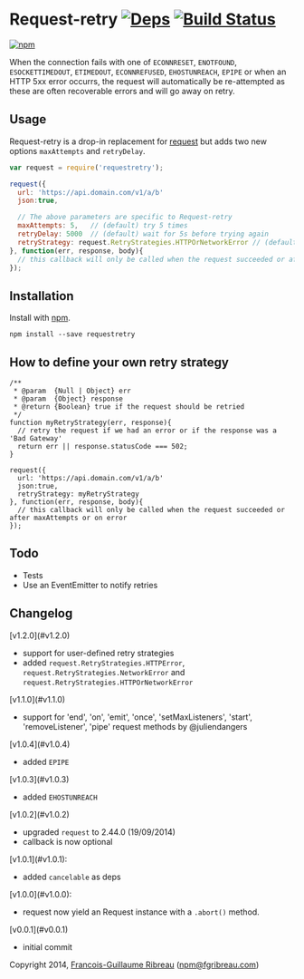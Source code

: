 # Request-retry [![Deps](https://david-dm.org/FGRibreau/node-request-retry.png)](https://david-dm.org/FGRibreau/node-request-retry) [![Build Status](https://drone.io/github.com/FGRibreau/node-request-retry/status.png)](https://drone.io/github.com/FGRibreau/node-request-retry/latest)

[![npm](https://nodei.co/npm/requestretry.png)](https://npmjs.org/package/requestretry)

When the connection fails with one of `ECONNRESET`, `ENOTFOUND`, `ESOCKETTIMEDOUT`, `ETIMEDOUT`, `ECONNREFUSED`, `EHOSTUNREACH`, `EPIPE` or when an HTTP 5xx error occurrs, the request will automatically be re-attempted as these are often recoverable errors and will go away on retry.

## Usage

Request-retry is a drop-in replacement for [request](https://github.com/mikeal/request) but adds two new options `maxAttempts` and `retryDelay`.

```javascript
var request = require('requestretry');

request({
  url: 'https://api.domain.com/v1/a/b'
  json:true,

  // The above parameters are specific to Request-retry
  maxAttempts: 5,   // (default) try 5 times
  retryDelay: 5000  // (default) wait for 5s before trying again
  retryStrategy: request.RetryStrategies.HTTPOrNetworkError // (default) retry on 5xx or network errors
}, function(err, response, body){
  // this callback will only be called when the request succeeded or after maxAttempts or on error
});
```

## Installation

Install with [npm](https://npmjs.org/package/requestretry).

    npm install --save requestretry

## How to define your own retry strategy

```
/**
 * @param  {Null | Object} err
 * @param  {Object} response
 * @return {Boolean} true if the request should be retried
 */
function myRetryStrategy(err, response){
  // retry the request if we had an error or if the response was a 'Bad Gateway'
  return err || response.statusCode === 502;
}

request({
  url: 'https://api.domain.com/v1/a/b'
  json:true,
  retryStrategy: myRetryStrategy
}, function(err, response, body){
  // this callback will only be called when the request succeeded or after maxAttempts or on error
});
```

## Todo

- Tests
- Use an EventEmitter to notify retries

## Changelog

<a name="v1.2.0" />
[v1.2.0](#v1.2.0)

  - support for user-defined retry strategies
  - added `request.RetryStrategies.HTTPError`, `request.RetryStrategies.NetworkError` and `request.RetryStrategies.HTTPOrNetworkError`

<a name="v1.1.0" />
[v1.1.0](#v1.1.0)

  - support for 'end', 'on', 'emit', 'once', 'setMaxListeners', 'start', 'removeListener', 'pipe' request methods by @juliendangers

<a name="v1.0.4" />
[v1.0.4](#v1.0.4)

  - added `EPIPE`

<a name="v1.0.3" />
[v1.0.3](#v1.0.3)

  - added `EHOSTUNREACH`

<a name="v1.0.2" />
[v1.0.2](#v1.0.2)

  - upgraded `request` to 2.44.0 (19/09/2014)
  - callback is now optional

<a name="v1.0.1" />
[v1.0.1](#v1.0.1): 

  - added `cancelable` as deps

<a name="v1.0.0" />
[v1.0.0](#v1.0.0):

  - request now yield an Request instance with a `.abort()` method.

<a name="v0.0.1" />
[v0.0.1](#v0.0.1) 

  - initial commit

Copyright 2014, [Francois-Guillaume Ribreau](http://fgribreau.com) (npm@fgribreau.com)
